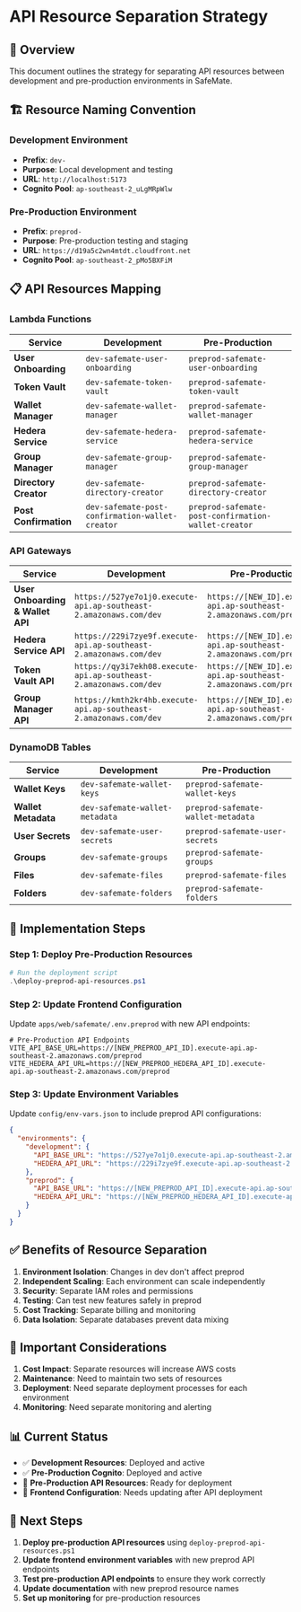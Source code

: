 # API Resource Separation Strategy

## 🎯 **Overview**

This document outlines the strategy for separating API resources between development and pre-production environments in SafeMate.

## 🏗️ **Resource Naming Convention**

### **Development Environment**
- **Prefix**: `dev-`
- **Purpose**: Local development and testing
- **URL**: `http://localhost:5173`
- **Cognito Pool**: `ap-southeast-2_uLgMRpWlw`

### **Pre-Production Environment**
- **Prefix**: `preprod-`
- **Purpose**: Pre-production testing and staging
- **URL**: `https://d19a5c2wn4mtdt.cloudfront.net`
- **Cognito Pool**: `ap-southeast-2_pMo5BXFiM`

## 📋 **API Resources Mapping**

### **Lambda Functions**

| Service | Development | Pre-Production |
|---------|-------------|----------------|
| **User Onboarding** | `dev-safemate-user-onboarding` | `preprod-safemate-user-onboarding` |
| **Token Vault** | `dev-safemate-token-vault` | `preprod-safemate-token-vault` |
| **Wallet Manager** | `dev-safemate-wallet-manager` | `preprod-safemate-wallet-manager` |
| **Hedera Service** | `dev-safemate-hedera-service` | `preprod-safemate-hedera-service` |
| **Group Manager** | `dev-safemate-group-manager` | `preprod-safemate-group-manager` |
| **Directory Creator** | `dev-safemate-directory-creator` | `preprod-safemate-directory-creator` |
| **Post Confirmation** | `dev-safemate-post-confirmation-wallet-creator` | `preprod-safemate-post-confirmation-wallet-creator` |

### **API Gateways**

| Service | Development | Pre-Production |
|---------|-------------|----------------|
| **User Onboarding & Wallet API** | `https://527ye7o1j0.execute-api.ap-southeast-2.amazonaws.com/dev` | `https://[NEW_ID].execute-api.ap-southeast-2.amazonaws.com/preprod` |
| **Hedera Service API** | `https://229i7zye9f.execute-api.ap-southeast-2.amazonaws.com/dev` | `https://[NEW_ID].execute-api.ap-southeast-2.amazonaws.com/preprod` |
| **Token Vault API** | `https://qy3i7ekh08.execute-api.ap-southeast-2.amazonaws.com/dev` | `https://[NEW_ID].execute-api.ap-southeast-2.amazonaws.com/preprod` |
| **Group Manager API** | `https://kmth2kr4hb.execute-api.ap-southeast-2.amazonaws.com/dev` | `https://[NEW_ID].execute-api.ap-southeast-2.amazonaws.com/preprod` |

### **DynamoDB Tables**

| Service | Development | Pre-Production |
|---------|-------------|----------------|
| **Wallet Keys** | `dev-safemate-wallet-keys` | `preprod-safemate-wallet-keys` |
| **Wallet Metadata** | `dev-safemate-wallet-metadata` | `preprod-safemate-wallet-metadata` |
| **User Secrets** | `dev-safemate-user-secrets` | `preprod-safemate-user-secrets` |
| **Groups** | `dev-safemate-groups` | `preprod-safemate-groups` |
| **Files** | `dev-safemate-files` | `preprod-safemate-files` |
| **Folders** | `dev-safemate-folders` | `preprod-safemate-folders` |

## 🔧 **Implementation Steps**

### **Step 1: Deploy Pre-Production Resources**
```powershell
# Run the deployment script
.\deploy-preprod-api-resources.ps1
```

### **Step 2: Update Frontend Configuration**
Update `apps/web/safemate/.env.preprod` with new API endpoints:
```env
# Pre-Production API Endpoints
VITE_API_BASE_URL=https://[NEW_PREPROD_API_ID].execute-api.ap-southeast-2.amazonaws.com/preprod
VITE_HEDERA_API_URL=https://[NEW_PREPROD_HEDERA_API_ID].execute-api.ap-southeast-2.amazonaws.com/preprod
```

### **Step 3: Update Environment Variables**
Update `config/env-vars.json` to include preprod API configurations:
```json
{
  "environments": {
    "development": {
      "API_BASE_URL": "https://527ye7o1j0.execute-api.ap-southeast-2.amazonaws.com/dev",
      "HEDERA_API_URL": "https://229i7zye9f.execute-api.ap-southeast-2.amazonaws.com/dev"
    },
    "preprod": {
      "API_BASE_URL": "https://[NEW_PREPROD_API_ID].execute-api.ap-southeast-2.amazonaws.com/preprod",
      "HEDERA_API_URL": "https://[NEW_PREPROD_HEDERA_API_ID].execute-api.ap-southeast-2.amazonaws.com/preprod"
    }
  }
}
```

## ✅ **Benefits of Resource Separation**

1. **Environment Isolation**: Changes in dev don't affect preprod
2. **Independent Scaling**: Each environment can scale independently
3. **Security**: Separate IAM roles and permissions
4. **Testing**: Can test new features safely in preprod
5. **Cost Tracking**: Separate billing and monitoring
6. **Data Isolation**: Separate databases prevent data mixing

## 🚨 **Important Considerations**

1. **Cost Impact**: Separate resources will increase AWS costs
2. **Maintenance**: Need to maintain two sets of resources
3. **Deployment**: Need separate deployment processes for each environment
4. **Monitoring**: Need separate monitoring and alerting

## 📊 **Current Status**

- ✅ **Development Resources**: Deployed and active
- ✅ **Pre-Production Cognito**: Deployed and active
- 🔄 **Pre-Production API Resources**: Ready for deployment
- 🔄 **Frontend Configuration**: Needs updating after API deployment

## 🎯 **Next Steps**

1. **Deploy pre-production API resources** using `deploy-preprod-api-resources.ps1`
2. **Update frontend environment variables** with new preprod API endpoints
3. **Test pre-production API endpoints** to ensure they work correctly
4. **Update documentation** with new preprod resource names
5. **Set up monitoring** for pre-production resources
